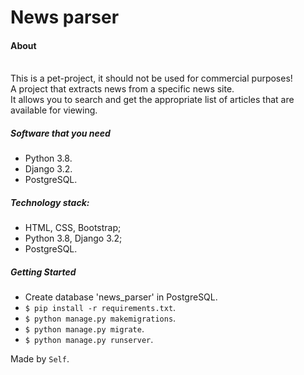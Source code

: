 # **News parser**

#### About
<br/>This is a pet-project, it should not be used for commercial purposes!
<br/>A project that extracts news from a specific news site. 
<br/>It allows you to search and get the appropriate list of articles that are available for viewing.

##### Software that you need
* Python 3.8.
* Django 3.2.
* PostgreSQL.

##### Technology stack:
* HTML, CSS, Bootstrap;
* Python 3.8, Django 3.2;
* PostgreSQL.

##### Getting Started
* Create database 'news_parser' in PostgreSQL.
* `$ pip install -r requirements.txt`.
* `$ python manage.py makemigrations`.
* `$ python manage.py migrate`.
* `$ python manage.py runserver`.

Made by `Self`.